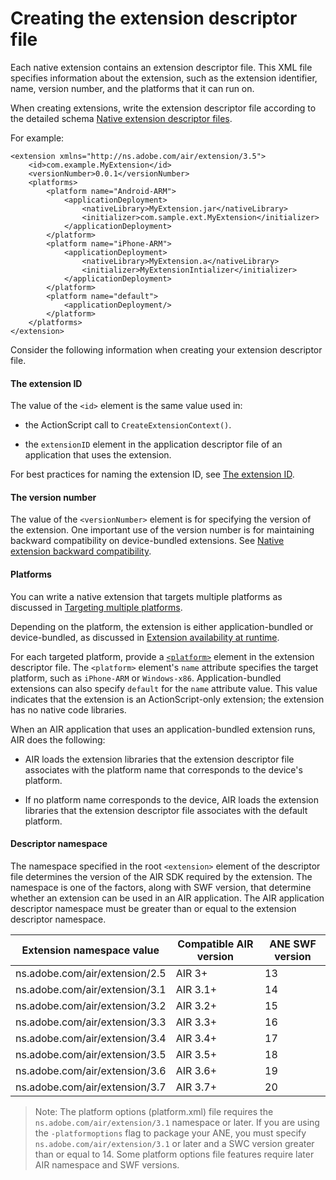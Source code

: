 # Creating the extension descriptor file

Each native extension contains an extension descriptor file. This XML file
specifies information about the extension, such as the extension identifier,
name, version number, and the platforms that it can run on.

When creating extensions, write the extension descriptor file according to the
detailed schema
[Native extension descriptor files](../native-extension-descriptor-files.md).

For example:

    <extension xmlns="http://ns.adobe.com/air/extension/3.5">
        <id>com.example.MyExtension</id>
        <versionNumber>0.0.1</versionNumber>
        <platforms>
            <platform name="Android-ARM">
                <applicationDeployment>
                    <nativeLibrary>MyExtension.jar</nativeLibrary>
                    <initializer>com.sample.ext.MyExtension</initializer>
                </applicationDeployment>
            </platform>
            <platform name="iPhone-ARM">
                <applicationDeployment>
                    <nativeLibrary>MyExtension.a</nativeLibrary>
                    <initializer>MyExtensionIntializer</initializer>
                </applicationDeployment>
            </platform>
            <platform name="default">
                <applicationDeployment/>
            </platform>
        </platforms>
    </extension>

Consider the following information when creating your extension descriptor file.

#### The extension ID

The value of the `<id>` element is the same value used in:

- the ActionScript call to `CreateExtensionContext()`.

- the `extensionID` element in the application descriptor file of an application
  that uses the extension.

For best practices for naming the extension ID, see
[The extension ID](../coding-the-actionscript-side/create-an-extensioncontext-instance.md#the-extension-id).

#### The version number

The value of the `<versionNumber>` element is for specifying the version of the
extension. One important use of the version number is for maintaining backward
compatibility on device-bundled extensions. See
[Native extension backward compatibility](../coding-the-actionscript-side/native-extension-backward-compatibility.md).

#### Platforms

You can write a native extension that targets multiple platforms as discussed in
[Targeting multiple platforms](../introducing-native-extensions-for-adobe-air/native-extensions-architecture.md#targeting-multiple-platforms).

Depending on the platform, the extension is either application-bundled or
device-bundled, as discussed in
[Extension availability at runtime](../introducing-native-extensions-for-adobe-air/native-extensions-architecture.md#extension-availability-at-runtime).

For each targeted platform, provide a
[`<platform>`](../native-extension-descriptor-files.md#platform) element in the
extension descriptor file. The `<platform>` element's `name` attribute specifies
the target platform, such as `iPhone-ARM` or `Windows-x86`. Application-bundled
extensions can also specify `default` for the `name` attribute value. This value
indicates that the extension is an ActionScript-only extension; the extension
has no native code libraries.

When an AIR application that uses an application-bundled extension runs, AIR
does the following:

- AIR loads the extension libraries that the extension descriptor file
  associates with the platform name that corresponds to the device's platform.

- If no platform name corresponds to the device, AIR loads the extension
  libraries that the extension descriptor file associates with the default
  platform.

#### Descriptor namespace

The namespace specified in the root `<extension>` element of the descriptor file
determines the version of the AIR SDK required by the extension. The namespace
is one of the factors, along with SWF version, that determine whether an
extension can be used in an AIR application. The AIR application descriptor
namespace must be greater than or equal to the extension descriptor namespace.

| Extension namespace value      | Compatible AIR version | ANE SWF version |
| ------------------------------ | ---------------------- | --------------- |
| ns.adobe.com/air/extension/2.5 | AIR 3+                 | 13              |
| ns.adobe.com/air/extension/3.1 | AIR 3.1+               | 14              |
| ns.adobe.com/air/extension/3.2 | AIR 3.2+               | 15              |
| ns.adobe.com/air/extension/3.3 | AIR 3.3+               | 16              |
| ns.adobe.com/air/extension/3.4 | AIR 3.4+               | 17              |
| ns.adobe.com/air/extension/3.5 | AIR 3.5+               | 18              |
| ns.adobe.com/air/extension/3.6 | AIR 3.6+               | 19              |
| ns.adobe.com/air/extension/3.7 | AIR 3.7+               | 20              |

> Note: The platform options (platform.xml) file requires the
> `ns.adobe.com/air/extension/3.1` namespace or later. If you are using the
> `‑platformoptions` flag to package your ANE, you must specify
> `ns.adobe.com/air/extension/3.1` or later and a SWC version greater than or
> equal to 14. Some platform options file features require later AIR namespace
> and SWF versions.
